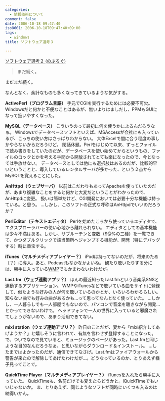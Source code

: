 ```yaml
---
categories:
  - 情報技術について
comment: false
date: 2006-10-18 09:47:40
iso8601: 2006-10-18T09:47:40+09:00
tags:
  - windows
title: ソフトウェア選考３

---
```


[ソフトウェア選考２ (のぶろぐ)](/2006/10/17/171141/)

<blockquote>まだ続く。</blockquote>

まだまだ続く。

なんとなく、余計なものも多くなってきているような気がする。

<strong>ActivePerl（プログラム言語）</strong>
手元でCGIを実行するためには必要不可欠。
Windowsだと何かと不便なことはあるが、無いよりはましだし、PPMもGUIになって扱いやすくなった。

<strong>MySQL（データベース）</strong>
こういうのって最初に何を使うかによるんだろうなぁ。
Windowsでデータベースソフトといえば、MSAccessが会社にも入っているが、こっちの使い方はさっぱりわからない。
大体Excelで間に合う程度の事しかやらないからだろうけど。
閑話休題。Perlをはじめて以来、ずっとファイルで読み書きをしていたのだが、データベースを使い始めてからというもの、ファイルのロックとかを考える手間から開放されてとても楽になったので、今となっては手放せない。
データベースとしては他にも選択肢はあるのだが、比較的早いということと、導入しているレンタルサーバが多かった、という２点からMySQLを覚えることにした。

<strong>AnHttpd（ウェブサーバ）</strong>
以前はこだわりもあってApacheを使っていたのだが、あまり複雑なことをすると何かと大変だということがわかったので、AnHttpdに変更。
扱いは簡単だけど、CGI開発においては必要十分な機能は持っている。と思う。
…しかし、このソフトの正式な呼称はAnHttpdでいいのだろうか？

<strong>PerlEditor（テキストエディタ）</strong>
Perlを始めたころから使っているエディタで、エクスプローラバーの使い心地から離れられない。
エディタとしての基本機能は少々不満はある。しかし、サブルーチンと変数（$@%の三種）を一覧できて、かつダブルクリックで該当箇所へジャンプする機能が、開発（特にデバッグする）時に重宝する。

<strong>iTunes（マルチメディアプレイヤー？）</strong>
iPodは持ってないのだが、将来のため（？）に導入。あと、Podcastもなかなかよいね。
観たり聴いたりする分には、勝手に入っている<abbr title="Windows Media Player">WMP</abbr>でもかまわないわけだが。

<strong>Last.fm（ウェブ連動アプリ？）</strong>
ほんの最近知ったLast.fmという音楽系SNSと連動するアプリケーション。
WMPやiTunesなどで聴いている曲をサイトに登録して、似たような好みの人が何を聴いているのかとか、いろいろわかるらしい。知らない曲でも好みの曲があるかも…って思ってなんとなく使っていた。
…しかし、一人暮らしでも一人部屋でもないので、パソコンで音楽を聴きながら開発…とかってできないわけで。
ヘッドフォンで一人の世界に入っていると邪魔されてしょうがないので、あまり活用できてない。

<strong>mixi station（ウェブ連動アプリ？）</strong>
昨日のことだが、妻から「mixi紹介してあげようか？」と嬉しそうに言われて、有無を言わせず登録することになった。
で、ついでなので見ていると、ミュージックのページがあった。Last.fmと同じような目的なんだろうなぁ、と思いながらダウンロード＆インストール。
…したまではよかったのだが、通信できてなさげ。Last.fmはファイアウォールから警告が来たので解除してあげたわけだが…。どうなっているのか、とりあえず様子見ってことで。

<strong>QuickTime Player（マルチメディアプレイヤー？）</strong>
iTunesを入れたら勝手に入っていた。
QuickTimeも、名前だけでも変えたらどうかと。iQuickTimeでもいいじゃないか。
ま、とりあえず、同じようなソフトが同時にいくつも入るのは納得いかん。
